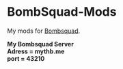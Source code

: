 # BombSquad-Mods
My mods for [Bombsquad][website].

[website]: https://www.froemling.net/apps/bombsquad

**My Bombsquad Server <br />
Adress = mythb.me <br />
port = 43210**
